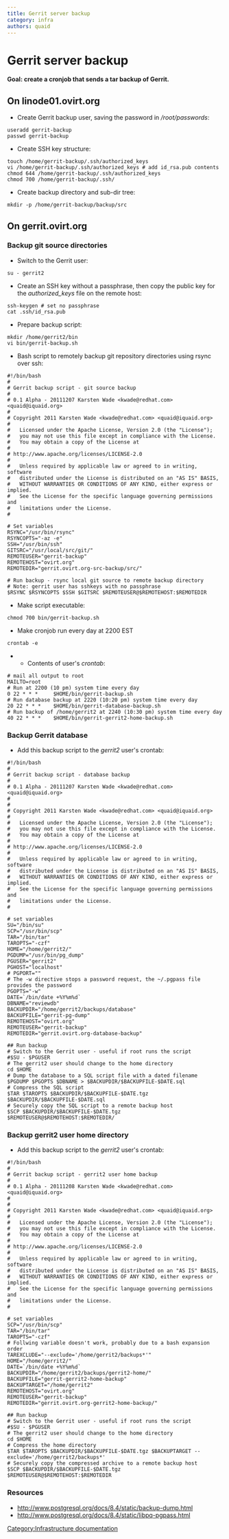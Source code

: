 ```yaml
---
title: Gerrit server backup
category: infra
authors: quaid
---
```


# Gerrit server backup

**Goal: create a cronjob that sends a tar backup of Gerrit.**

## On linode01.ovirt.org

*   Create Gerrit backup user, saving the password in */root/passwords*:

<!-- -->

    useradd gerrit-backup
    passwd gerrit-backup

*   Create SSH key structure:

<!-- -->

    touch /home/gerrit-backup/.ssh/authorized_keys
    vi /home/gerrit-backup/.ssh/authorized_keys # add id_rsa.pub contents
    chmod 644 /home/gerrit-backup/.ssh/authorized_keys 
    chmod 700 /home/gerrit-backup/.ssh/

*   Create backup directory and sub-dir tree:

<!-- -->

    mkdir -p /home/gerrit-backup/backup/src

## On gerrit.ovirt.org

### Backup git source directories

*   Switch to the Gerrit user:

<!-- -->

    su - gerrit2

*   Create an SSH key without a passphrase, then copy the public key for the *authorized_keys* file on the remote host:

<!-- -->

    ssh-keygen # set no passphrase
    cat .ssh/id_rsa.pub

*   Prepare backup script:

<!-- -->

    mkdir /home/gerrit2/bin
    vi bin/gerrit-backup.sh

*   Bash script to remotely backup git repository directories using rsync over ssh:

<!-- -->

    #!/bin/bash
    #
    # Gerrit backup script - git source backup
    #
    # 0.1 Alpha - 20111207 Karsten Wade <kwade@redhat.com> <quaid@iquaid.org>
    #
    # Copyright 2011 Karsten Wade <kwade@redhat.com> <quaid@iquaid.org>
    #
    #   Licensed under the Apache License, Version 2.0 (the "License");
    #   you may not use this file except in compliance with the License.
    #   You may obtain a copy of the License at
    #
    # http://www.apache.org/licenses/LICENSE-2.0
    #
    #   Unless required by applicable law or agreed to in writing, software
    #   distributed under the License is distributed on an "AS IS" BASIS,
    #   WITHOUT WARRANTIES OR CONDITIONS OF ANY KIND, either express or implied.
    #   See the License for the specific language governing permissions and
    #   limitations under the License.
    #

    # Set variables
    RSYNC="/usr/bin/rsync"
    RSYNCOPTS="-az -e"
    SSH="/usr/bin/ssh"
    GITSRC="/usr/local/src/git/"
    REMOTEUSER="gerrit-backup"
    REMOTEHOST="ovirt.org"
    REMOTEDIR="gerrit.ovirt.org-src-backup/src/"

    # Run backup - rsync local git source to remote backup directory
    # Note: gerrit user has sshkeys with no passphrase
    $RSYNC $RSYNCOPTS $SSH $GITSRC $REMOTEUSER@$REMOTEHOST:$REMOTEDIR

*   Make script executable:

<!-- -->

    chmod 700 bin/gerrit-backup.sh

*   Make cronjob run every day at 2200 EST

<!-- -->

    crontab -e

*   -   Contents of user's *crontab*:

<!-- -->

    # mail all output to root
    MAILTO=root
    # Run at 2200 (10 pm) system time every day
    0 22 * * *     $HOME/bin/gerrit-backup.sh
    # Run database backup at 2220 (10:20 pm) system time every day
    20 22 * * *    $HOME/bin/gerrit-database-backup.sh
    # Run backup of /home/gerrit2 at 2240 (10:30 pm) system time every day
    40 22 * * *    $HOME/bin/gerrit-gerrit2-home-backup.sh

### Backup Gerrit database

*   Add this backup script to the *gerrit2* user's crontab:

<!-- -->

    #!/bin/bash
    #
    # Gerrit backup script - database backup
    #
    # 0.1 Alpha - 20111207 Karsten Wade <kwade@redhat.com> <quaid@iquaid.org>
    # 
    #
    # Copyright 2011 Karsten Wade <kwade@redhat.com> <quaid@iquaid.org>
    #
    #   Licensed under the Apache License, Version 2.0 (the "License");
    #   you may not use this file except in compliance with the License.
    #   You may obtain a copy of the License at
    #
    # http://www.apache.org/licenses/LICENSE-2.0
    #
    #   Unless required by applicable law or agreed to in writing, software
    #   distributed under the License is distributed on an "AS IS" BASIS,
    #   WITHOUT WARRANTIES OR CONDITIONS OF ANY KIND, either express or implied.
    #   See the License for the specific language governing permissions and
    #   limitations under the License.
    #

    # set variables
    SU="/bin/su"
    SCP="/usr/bin/scp"
    TAR="/bin/tar"
    TAROPTS="-czf"
    HOME="/home/gerrit2/"
    PGDUMP="/usr/bin/pg_dump"
    PGUSER="gerrit2"
    PGHOST="localhost"
    # PGPORT=""
    # The -w directive stops a password request, the ~/.pgpass file provides the password
    PGOPTS="-w"
    DATE=`/bin/date +%Y%m%d`
    DBNAME="reviewdb"
    BACKUPDIR="/home/gerrit2/backups/database"
    BACKUPFILE="gerrit-pg-dump"
    REMOTEHOST="ovirt.org"
    REMOTEUSER="gerrit-backup"
    REMOTEDIR="gerrit.ovirt.org-database-backup"

    ## Run backup
    # Switch to the Gerrit user - useful if root runs the script
    #$SU - $PGUSER
    # The gerrit2 user should change to the home directory
    cd $HOME
    # Dump the database to a SQL script file with a dated filename
    $PGDUMP $PGOPTS $DBNAME > $BACKUPDIR/$BACKUPFILE-$DATE.sql
    # Compress the SQL script
    $TAR $TAROPTS $BACKUPDIR/$BACKUPFILE-$DATE.tgz $BACKUPDIR/$BACKUPFILE-$DATE.sql
    # Securely copy the SQL script to a remote backup host
    $SCP $BACKUPDIR/$BACKUPFILE-$DATE.tgz $REMOTEUSER@$REMOTEHOST:$REMOTEDIR/

### Backup gerrit2 user home directory

*   Add this backup script to the *gerrit2* user's crontab:

<!-- -->

    #!/bin/bash
    #
    # Gerrit backup script - gerrit2 user home backup
    #
    # 0.1 Alpha - 20111208 Karsten Wade <kwade@redhat.com> <quaid@iquaid.org>
    # 
    #
    # Copyright 2011 Karsten Wade <kwade@redhat.com> <quaid@iquaid.org>
    #
    #   Licensed under the Apache License, Version 2.0 (the "License");
    #   you may not use this file except in compliance with the License.
    #   You may obtain a copy of the License at
    #
    # http://www.apache.org/licenses/LICENSE-2.0
    #
    #   Unless required by applicable law or agreed to in writing, software
    #   distributed under the License is distributed on an "AS IS" BASIS,
    #   WITHOUT WARRANTIES OR CONDITIONS OF ANY KIND, either express or implied.
    #   See the License for the specific language governing permissions and
    #   limitations under the License.
    #

    # set variables
    SCP="/usr/bin/scp"
    TAR="/bin/tar"
    TAROPTS="-czf"
    # Follwing variable doesn't work, probably due to a bash expansion order
    TAREXCLUDE="--exclude='/home/gerrit2/backups*'"
    HOME="/home/gerrit2/"
    DATE=`/bin/date +%Y%m%d`
    BACKUPDIR="/home/gerrit2/backups/gerrit2-home/"
    BACKUPFILE="gerrit-gerrit2-home-backup"
    BACKUPTARGET="/home/gerrit2"
    REMOTEHOST="ovirt.org"
    REMOTEUSER="gerrit-backup"
    REMOTEDIR="gerrit.ovirt.org-gerrit2-home-backup/"

    ## Run backup
    # Switch to the Gerrit user - useful if root runs the script
    #$SU - $PGUSER
    # The gerrit2 user should change to the home directory
    cd $HOME
    # Compress the home directory
    $TAR $TAROPTS $BACKUPDIR/$BACKUPFILE-$DATE.tgz $BACKUPTARGET --exclude='/home/gerrit2/backups*'
    # Securely copy the compressed archive to a remote backup host
    $SCP $BACKUPDIR/$BACKUPFILE-$DATE.tgz $REMOTEUSER@$REMOTEHOST:$REMOTEDIR

### Resources

*   <http://www.postgresql.org/docs/8.4/static/backup-dump.html>
*   <http://www.postgresql.org/docs/8.4/static/libpq-pgpass.html>

[Category:Infrastructure documentation](/develop/infra/infrastructure-documentation.html)
